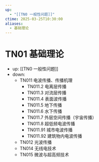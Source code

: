 ```yaml
---
up:
  - "[[TN0 一般性问题]]"
ctime: 2025-03-25T10:30:00
aliases:
  - 基础理论
---
```


# TN01 基础理论

- up: [[TN0 一般性问题]]
- down:	
	- TN011 电波传播、传播机理
		- TN011.2 电离层传播
		- TN011.3 对流层传播
		- TN011.4 表面波传播
		- TN011.5 地下传播
		- TN011.6 水下传播
		- TN011.7 外层空间传播（宇宙传播）
		- TN011.8 超低频电波传播
		- TN011.91 城市电波传播
		- TN011.92 建筑物内电波传播
	- TN012 光波传播
	- TN014 无线电技术
	- TN015 微波与超高频技术
	
